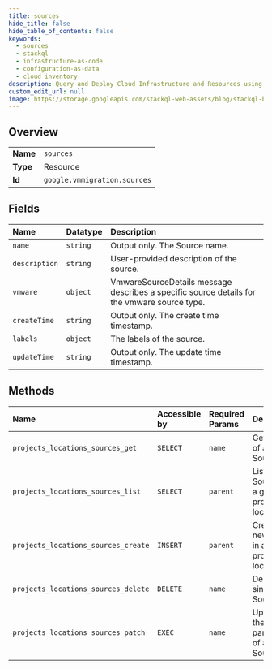 ```yaml
---
title: sources
hide_title: false
hide_table_of_contents: false
keywords:
  - sources
  - stackql
  - infrastructure-as-code
  - configuration-as-data
  - cloud inventory
description: Query and Deploy Cloud Infrastructure and Resources using SQL
custom_edit_url: null
image: https://storage.googleapis.com/stackql-web-assets/blog/stackql-blog-post-featured-image.png
---
```

  
    

## Overview
<table><tbody>
<tr><td><b>Name</b></td><td><code>sources</code></td></tr>
<tr><td><b>Type</b></td><td>Resource</td></tr>
<tr><td><b>Id</b></td><td><code>google.vmmigration.sources</code></td></tr>
</tbody></table>

## Fields
| Name | Datatype | Description |
|:-----|:---------|:------------|
| `name` | `string` | Output only. The Source name. |
| `description` | `string` | User-provided description of the source. |
| `vmware` | `object` | VmwareSourceDetails message describes a specific source details for the vmware source type. |
| `createTime` | `string` | Output only. The create time timestamp. |
| `labels` | `object` | The labels of the source. |
| `updateTime` | `string` | Output only. The update time timestamp. |
## Methods
| Name | Accessible by | Required Params | Description |
|:-----|:--------------|:----------------|:------------|
| `projects_locations_sources_get` | `SELECT` | `name` | Gets details of a single Source. |
| `projects_locations_sources_list` | `SELECT` | `parent` | Lists Sources in a given project and location. |
| `projects_locations_sources_create` | `INSERT` | `parent` | Creates a new Source in a given project and location. |
| `projects_locations_sources_delete` | `DELETE` | `name` | Deletes a single Source. |
| `projects_locations_sources_patch` | `EXEC` | `name` | Updates the parameters of a single Source. |
